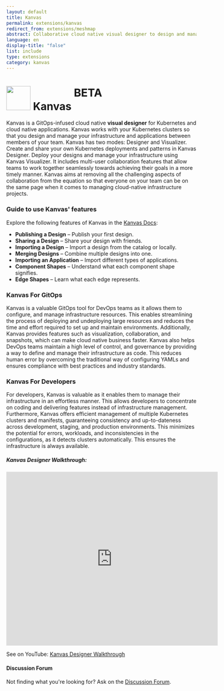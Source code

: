 ```yaml
---
layout: default
title: Kanvas
permalink: extensions/kanvas
redirect_from: extensions/meshmap
abstract: Collaborative cloud native visual designer to design and manage infrastructure and applications.
language: en
display-title: "false"
list: include
type: extensions
category: kanvas
---
```


# <img style="height: 4rem; width: 4rem;" src="{{site.baseurl}}/assets/img/kanvas-icon-color.svg" /> Kanvas <sup style="font-size: 1.8rem; vertical-align: top;">BETA</sup>

Kanvas is a GitOps-infused cloud native <b>visual designer</b> for Kubernetes and cloud native applications. Kanvas works with your Kubernetes clusters so that you design and manage your infrastructure and applications between members of your team. Kanvas has two modes: Designer and Visualizer. Create and share your own Kubernetes deployments and patterns in Kanvas Designer. Deploy your designs and manage your infrastructure using Kanvas Visualizer. It includes multi-user collaboration features that allow teams to work together seamlessly towards achieving their goals in a more timely manner. Kanvas aims at removing all the challenging aspects of collaboration from the equation so that everyone on your team can be on the same page when it comes to managing cloud-native infrastructure projects.

### Guide to use Kanvas' features
Explore the following features of Kanvas in the [Kanvas Docs](https://docs.kanvas.new):

- **Publishing a Design** – Publish your first design.
- **Sharing a Design** – Share your design with friends.
- **Importing a Design** – Import a design from the catalog or locally.
- **Merging Designs** – Combine multiple designs into one.
- **Importing an Application** – Import different types of applications.
- **Component Shapes** – Understand what each component shape signifies.
- **Edge Shapes** – Learn what each edge represents.

### Kanvas For GitOps

Kanvas is a valuable GitOps tool for DevOps teams as it allows them to configure, and manage infrastructure resources. This enables streamlining the process of deploying and undeploying large resources and reduces the time and effort required to set up and maintain environments. Additionally, Kanvas provides features such as visualization, collaboration, and snapshots, which can make cloud native business faster. Kanvas also helps DevOps teams maintain a high level of control, and governance by providing a way to define and manage their infrastructure as code. This reduces human error by overcoming the traditional way of configuring YAMLs and ensures compliance with best practices and industry standards.

### Kanvas For Developers

For developers, Kanvas is valuable as it enables them to manage their infrastructure in an effortless manner. This allows developers to concentrate on coding and delivering features instead of infrastructure management. Furthermore, Kanvas offers efficient management of multiple Kubernetes clusters and manifests, guaranteeing consistency and up-to-dateness across development, staging, and production environments. This minimizes the potential for errors, workloads, and inconsistencies in the configurations, as it detects clusters automatically. This ensures the infrastructure is always available.

<h5>Kanvas Designer Walkthrough:</h5>

<iframe class="container" width="560" height="460" src="https://www.youtube.com/embed/qaoYRP3oLok?rel=0" frameborder="0" allow="accelerometer; autoplay; encrypted-media; gyroscope; picture-in-picture" allowfullscreen></iframe>

See on YouTube: [Kanvas Designer Walkthrough](https://www.youtube.com/watch?v=qaoYRP3oLok)


<div class="alert alert-dark" role="alert">
<h4 class="alert-heading">Discussion Forum</h4>
Not finding what you're looking for? Ask on the <a href="https://meshery.io/community#discussion-forums">Discussion Forum</a>.
</div>

